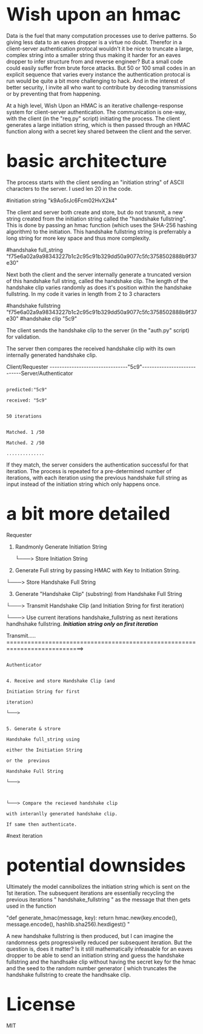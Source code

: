 # <span style="font-size:48px;">Wish upon an hmac</span>



Data is the fuel that many computation processes use to derive patterns. So giving less data to an eaves 
dropper is a virtue no doubt. Therefor in a client-server authentication protocal wouldn't it be nice to 
truncate a large, complex string into a smaller string thus making it harder for an eaves dropper to infer 
structure from and reverse engineer? But a small code could easily suffer from brute force attacks. But 50
or 100 small codes in an explicit sequence that varies every instance the authentication protocal is run would be quite a bit 
more challenging to hack. And in the interest of better security, I invite all who want to contribute by 
decoding transmissions or by preventing that from happening.

At a high level, Wish Upon an HMAC is an iterative challenge-response system for client-server authentication. The communication is one-way, with the client (in the "req.py" script) initiating the process. The client generates a large initiation string, which is then passed through an HMAC function along with a secret key shared between the client and the server.



# <span style="font-size:48px;">basic architecture</span>
The process starts with the client sending an "initiation string" of ASCII characters to the server. I used 
len 20 in the code.

#initiation string "k9Ao5rJc6Fcm02HvX2k4"


The client and server both create and store, but do not transmit, a new string created from the initiation 
string called the "handshake fullstring". This is done by passing an hmac function (which uses the SHA-256 
hashing algorithm) to the initiation. This handshake fullstring string is preferrably a long string for
more key space and thus more complexity. 

#handshake full_string "f75e6a02a9a98343227b1c2c95c91b329dd50a9077c5fc3758502888b9f37e30"

Next both the client and the server internally generate a truncated version of this
handshake full string, called the handshake clip. The length of the handshake clip varies randomly as 
does it's position within the handshake fullstring. In my code it varies in length from 2 to 3 characters

#handshake fullstring "f75e6a02a9a98343227b1c2c95c91b329dd50a9077c5fc3758502888b9f37e30"
#handshake clip                                "5c9"       


The client sends the handshake clip to the server 
(in the "auth.py" script) for validation.

The server then compares the received handshake clip with its own internally generated handshake clip. 


Client/Requester --------------------------------"5c9"----------------------------Server/Authenticator

                                                                                   predicted:"5c9" 
                                                                                   received: "5c9"
                                                                                   
                                                                                   50 iterations
                                                                                   
                                                                                   Matched. 1 /50
                                                                                   Matched. 2 /50
                                                                                   ..............
If they match, the server considers the authentication successful for that iteration. 
The process is repeated for a pre-determined number of iterations, with each iteration using the previous
handshake full string as input instead of the initiation string which only happens once. 


# <span style="font-size:48px;">a bit more detailed</span>

Requester                                            


1. Randmonly Generate Initiation String

   └───> Store Initiation String

2. Generate Full string by passing 
HMAC with Key to Initiation
String.

└───> Store Handshake Full String

3. Generate "Handshake Clip"
(substring) from Handshake
Full String


└───> Transmit Handshake Clip
   (and Initiation String for
   first iteration)
 

└───> Use current iterations handshake_fullstring as next iterations handhshake fullstring. 
***Initiation string only on first iteration***




Transmit.....
============================================================================>             

                                                                                        Authenticator

                                                                               4. Receive and store Handshake Clip (and
                                                                                  Initiation String for first
                                                                                                   iteration)
                                                                                └───> 
                                                                             
                                                                                5. Generate & strore 
                                                                                Handshake full_string using 
                                                                                either the Initiation String
                                                                                or the  previous 
                                                                                Handshake Full String
                                                                                └───> 
                                                                                
                                                                                    
                                                                                  └───> Compare the recieved handshake clip 
                                                                                  with interanlly generated handshake clip.
                                                                                  If same then authenticate.
#next iteration
# <span style="font-size:48px;">potential downsides</span>     
Ultimately the model cannibolizes the initiation string which is sent on the 1st iteration. The subsequent iterations are essentially recycling the previous iterations " handshake_fullstring " as the message that then gets used in the function

"def generate_hmac(message, key):
    return hmac.new(key.encode(), message.encode(), hashlib.sha256).hexdigest()
"
                                                                                  
A new handshake fullstring is then produced, but I can imagine the randomness gets progressivelly reduced per subsequent iteration. But the question is, does it matter? Is it still mathematically infeasable for an eaves dropper to be able to send an initiation string and guess the handshake fullstring and the handhsake clip without having the secret key for the hmac and the seed to the random number generator ( which truncates the handshake fullstring to create the handhsake clip.                                                                                
# <span style="font-size:48px;">License</span>   
MIT 
                                                                                  
                                                                                  
                                                                                  
                                                                                  
                                                                                  
                                                                                  
                                                                                  
                                                                                  
                                                                                  
                                                                                  
                                                                                  
                                                                                  
                                                                                  
                                                                                  
                                                                                  
                                                                                  
                                                                                  
                                                        
                   

                                                                                 

 
                                                                                
                            
                                                                            
                                                                               
